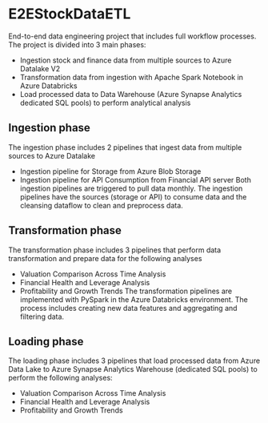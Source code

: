 # E2EStockDataETL
End-to-end data engineering project that includes full workflow processes. The project is divided into 3 main phases:
- Ingestion stock and finance data from multiple sources to Azure Datalake V2
- Transformation data from ingestion with Apache Spark Notebook in Azure Databricks
- Load processed data to Data Warehouse (Azure Synapse Analytics dedicated SQL pools) to perform analytical analysis

## Ingestion phase
The ingestion phase includes 2 pipelines that ingest data from multiple sources to Azure Datalake
- Ingestion pipeline for Storage from Azure Blob Storage
- Ingestion pipeline for API Consumption from Financial API server
Both ingestion pipelines are triggered to pull data monthly. The ingestion pipelines have the sources (storage or API) to consume data and the cleansing dataflow to clean and preprocess data.

## Transformation phase
The transformation phase includes 3 pipelines that perform data transformation and prepare data for the following analyses
- Valuation Comparison Across Time Analysis
- Financial Health and Leverage Analysis
- Profitability and Growth Trends
The transformation pipelines are implemented with PySpark in the Azure Databricks environment. The process includes creating new data features and aggregating and filtering data.

## Loading phase
The loading phase includes 3 pipelines that load processed data from Azure Data Lake to Azure Synapse Analytics Warehouse (dedicated SQL pools) to perform the following analyses: 
- Valuation Comparison Across Time Analysis
- Financial Health and Leverage Analysis
- Profitability and Growth Trends


